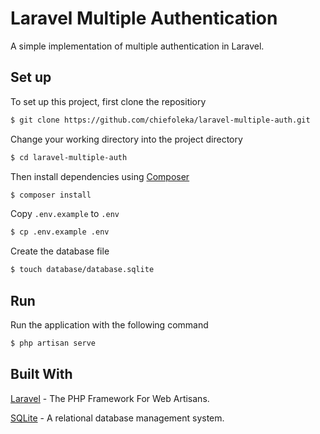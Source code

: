 # Laravel Multiple Authentication
A simple implementation of multiple authentication in Laravel.

## Set up
To set up this project, first clone the repositiory
```bash
$ git clone https://github.com/chiefoleka/laravel-multiple-auth.git
```

Change your working directory into the project directory
```bash
$ cd laravel-multiple-auth
```

Then install dependencies using [Composer](https://getcomposer.org/doc/00-intro.md)
```bash
$ composer install
```

Copy `.env.example` to `.env`
```bash
$ cp .env.example .env
```

Create the database file
```bash
$ touch database/database.sqlite
```

## Run
Run the application with the following command
```bash
$ php artisan serve
```

## Built With
[Laravel](https://laravel.com/) - The PHP Framework For Web Artisans.

[SQLite](https://en.wikipedia.org/wiki/SQLite) - A relational database management system.